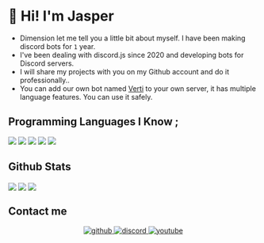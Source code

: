 # 👋 Hi! I'm Jasper

- Dimension let me tell you a little bit about myself. I have been making discord bots for `1` year.
- I've been dealing with discord.js since 2020 and developing bots for Discord servers.
- I will share my projects with you on my Github account and do it professionally..
- You can add our own bot named [Verti](https://discord.com/oauth2/authorize?client_id=782666829822165012&permissions=8&scope=bot&redirect_uri=https://discord.gg/nwtcNF9mjw&response_type=code) to your own server, it has multiple language features. You can use it safely.

## Programming Languages I Know ; 
<p>
<img src="https://img.shields.io/badge/javascript%20-%23323330.svg?&style=for-the-badge&logo=javascript&logoColor=%23F7DF1E"/> 
<img src=" https://img.shields.io/badge/typescript%20-%23E34F26.svg?&style=for-the-badge&logo=typescript&logoColor=white"/>
<img src="https://img.shields.io/badge/node.js%20-%2343853D.svg?&style=for-the-badge&logo=node.js&logoColor=white"/>
<img src="https://img.shields.io/badge/html5%20-%23E34F26.svg?&style=for-the-badge&logo=html5&logoColor=white"/>  
<img src="https://img.shields.io/badge/css3%20-%231572B6.svg?&style=for-the-badge&logo=css3&logoColor=white"/> 
</p>

## Github Stats  
<img align="center" src="https://github-readme-stats.vercel.app/api/top-langs/?username=Jasp-rr&hide=c%2B%2B,c,html&title_color=6aa6f8&text_color=8a919a&icon_color=6aa6f8&bg_color=0e1116"> <!--düzenle-->
<img align="center" src="https://github-readme-stats.vercel.app/api?username=Jaspe-rr&theme=tokyonight"> <!--düzenle-->
<img align="center" src="https://github-readme-streak-stats.herokuapp.com/?user=Jaspe-rr&theme=tokyonight"> <!--düzenle-->

## Contact me  
<div align="center">
<a href="https://github.com/GithubLinkinAbi" target="_blank"> <!--Sol tarafa bak abi orada kendi github linkini koy-->
<img src=https://img.shields.io/badge/github-%2324292e.svg?&style=for-the-badge&logo=github&logoColor=white alt=github style="margin-bottom: 5px;" />
</a>
<a href="https://discord.gg/YwdKwsaHYM" target="_blank">
<img src=https://img.shields.io/badge/discord-%2324292e.svg?&style=for-the-badge&logo=discord&logoColor=white alt=discord style="margin-bottom: 5px;" />
</a> 
  <a href="https://www.youtube.com/channel/UCOoPsUMjzJCaVB7NqjCuqAQ" target="_blank">
<img src=https://img.shields.io/badge/youtube-%23EE4831.svg?&style=for-the-badge&logo=youtube&logoColor=white alt=youtube style="margin-bottom: 5px;" />
</a> 
</div>
